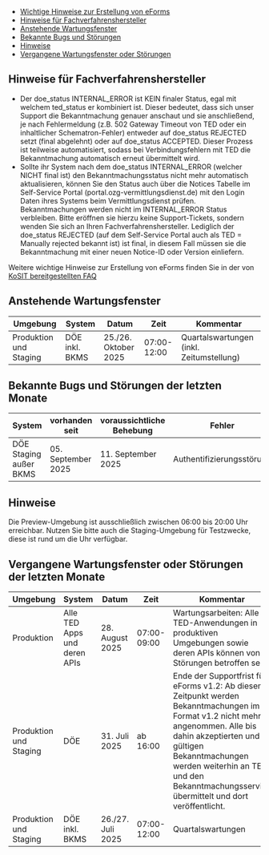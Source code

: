 - [Wichtige Hinweise zur Erstellung von eForms](#wichtige-hinweise-zur-erstellung-von-eforms)
- [Hinweise für Fachverfahrenshersteller](#hinweise-für-fachverfahrenshersteller)
- [Anstehende Wartungsfenster](#anstehende-wartungsfenster)
- [Bekannte Bugs und Störungen](#bekannte-bugs-und-störungen)
- [Hinweise](#hinweise)
- [Vergangene Wartungsfenster oder Störungen](#vergangene-wartungsfenster-oder-störungen)

## Hinweise für Fachverfahrenshersteller
- Der doe_status INTERNAL_ERROR ist KEIN finaler Status, egal mit welchem ted_status er kombiniert ist. Dieser bedeutet, dass sich unser Support die Bekanntmachung genauer anschaut und sie anschließend, je nach Fehlermeldung (z.B. 502 Gateway Timeout von TED oder ein inhaltlicher Schematron-Fehler) entweder auf doe_status REJECTED setzt (final abgelehnt) oder auf doe_status ACCEPTED. Dieser Prozess ist teilweise automatisiert, sodass bei Verbindungsfehlern mit TED die Bekanntmachung automatisch erneut übermittelt wird.
- Sollte ihr System nach dem doe_status INTERNAL_ERROR (welcher NICHT final ist) den Bekanntmachungsstatus nicht mehr automatisch aktualisieren, können Sie den Status auch über die Notices Tabelle im Self-Service Portal (portal.ozg-vermittlungsdienst.de) mit den Login Daten ihres Systems beim Vermittlungsdienst prüfen. Bekanntmachungen werden nicht im INTERNAL_ERROR Status verbleiben. Bitte eröffnen sie hierzu keine Support-Tickets, sondern wenden Sie sich an Ihren Fachverfahrenshersteller. Lediglich der doe_status REJECTED (auf dem Self-Service Portal auch als TED = Manually rejected bekannt ist) ist final, in diesem Fall müssen sie die Bekanntmachung mit einer neuen Notice-ID oder Version einliefern.

Weitere wichtige Hinweise zur Erstellung von eForms finden Sie in der von [KoSIT bereitgestellten FAQ](https://xeinkauf.de/eforms-de/faq/) 

## Anstehende Wartungsfenster

| Umgebung    | System                           | Datum      | Zeit              | Kommentar           |
|-------------|----------------------------------|------------|-------------------|---------------------|
| Produktion und Staging | DÖE inkl. BKMS | 25./26. Oktober 2025 | 07:00-12:00 | Quartalswartungen (inkl. Zeitumstellung) |

## Bekannte Bugs und Störungen der letzten Monate

| System       | vorhanden seit | voraussichtliche Behebung | Fehler | Status |
|--------------|----------------|----------------------------|--------|--------|
| DÖE Staging außer BKMS | 05. September 2025 | 11. September 2025 | Authentifizierungsstörung | Behoben am 11. September 2025 |

## Hinweise

Die Preview-Umgebung ist ausschließlich zwischen 06:00 bis 20:00 Uhr erreichbar. Nutzen Sie bitte auch die Staging-Umgebung für Testzwecke, diese ist rund um die Uhr verfügbar.

## Vergangene Wartungsfenster oder Störungen der letzten Monate

| Umgebung                 | System              | Datum      | Zeit              | Kommentar           |
|--------------------------|---------------------|------------|-------------------|---------------------|
| Produktion | Alle TED Apps und deren APIs | 28. August 2025 | 07:00-09:00 | Wartungsarbeiten: Alle TED-Anwendungen in produktiven Umgebungen sowie deren APIs können von Störungen betroffen sein |
| Produktion und Staging | DÖE  | 31. Juli 2025 | ab 16:00 | Ende der Supportfrist für eForms v1.2: Ab diesem Zeitpunkt werden Bekanntmachungen im Format v1.2 nicht mehr angenommen. Alle bis dahin akzeptierten und gültigen Bekanntmachungen werden weiterhin an TED und den Bekanntmachungsservice übermittelt und dort veröffentlicht. |
| Produktion und Staging | DÖE inkl. BKMS | 26./27. Juli 2025 | 07:00-12:00 | Quartalswartungen |
